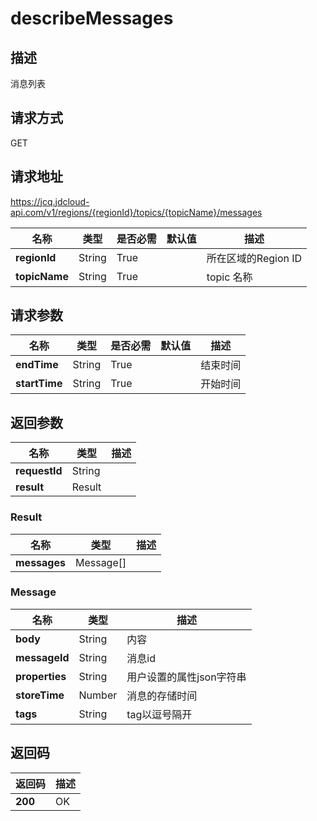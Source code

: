 # describeMessages


## 描述
消息列表

## 请求方式
GET

## 请求地址
https://jcq.jdcloud-api.com/v1/regions/{regionId}/topics/{topicName}/messages

|名称|类型|是否必需|默认值|描述|
|---|---|---|---|---|
|**regionId**|String|True| |所在区域的Region ID|
|**topicName**|String|True| |topic 名称|

## 请求参数
|名称|类型|是否必需|默认值|描述|
|---|---|---|---|---|
|**endTime**|String|True| |结束时间|
|**startTime**|String|True| |开始时间|


## 返回参数
|名称|类型|描述|
|---|---|---|
|**requestId**|String| |
|**result**|Result| |

### Result
|名称|类型|描述|
|---|---|---|
|**messages**|Message[]| |
### Message
|名称|类型|描述|
|---|---|---|
|**body**|String|内容|
|**messageId**|String|消息id|
|**properties**|String|用户设置的属性json字符串|
|**storeTime**|Number|消息的存储时间|
|**tags**|String|tag以逗号隔开|

## 返回码
|返回码|描述|
|---|---|
|**200**|OK|
